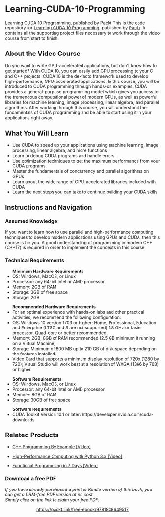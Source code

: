 # Learning-CUDA-10-Programming
Learning CUDA 10 Programming, published by Packt
This is the code repository for [Learning CUDA 10 Programming]( https://www.packtpub.com/programming/learning-cuda-10-programming-video), published by [Packt](https://www.packtpub.com/?utm_source=github). It contains all the supporting project files necessary to work through the video course from start to finish.
## About the Video Course
Do you want to write GPU-accelerated applications, but don't know how to get started? With CUDA 10, you can easily add GPU processing to your C and C++ projects. CUDA 10 is the de-facto framework used to develop high-performance, GPU-accelerated applications.
In this course, you will be introduced to CUDA programming through hands-on examples. CUDA provides a general-purpose programming model which gives you access to the tremendous computational power of modern GPUs, as well as powerful libraries for machine learning, image processing, linear algebra, and parallel algorithms.
After working through this course, you will understand the fundamentals of CUDA programming and be able to start using it in your applications right away.

<H2>What You Will Learn</H2>
<DIV class=book-info-will-learn-text>
<UL>
<LI> Use CUDA to speed up your applications using machine learning, image processing, linear algebra, and more <SPAN style="BACKGROUND-COLOR: transparent"> functions</SPAN> 
<LI> Learn to debug CUDA programs and handle errors
<LI> Use optimization techniques to get the maximum performance from your CUDA programs
<LI> Master the fundamentals of concurrency and parallel algorithms on GPUs
<LI> Learn about the wide range of GPU-accelerated libraries included with CUDA
<LI> Learn the next steps you can take to continue building your CUDA skills </LI></UL></DIV>

## Instructions and Navigation
### Assumed Knowledge
If you want to learn how to use parallel and high-performance computing techniques to develop modern applications using GPUs and CUDA, then this course is for you. A good understanding of programming in modern C++ (C++17) is required in order to implement the concepts in this course.

### Technical Requirements
<UL>
<B> Minimum Hardware Requirements </B>
<LI> OS: Windows, MacOS, or Linux
<LI> Processor: any 64-bit Intel or AMD processor
<LI> Memory: 2GB of RAM
<LI> Storage: 3GB of free space
               <LI> Storage: 2GB </LI></UL>

<UL>
<B> Recommended Hardware Requirements </B>
<LI> For an optimal experience with hands-on labs and other practical activities, we recommend the following configuration:
<LI> OS: Windows 10 version 1703 or higher: Home, Professional, Education and Enterprise (LTSC and S are not supported)
1.8 GHz or faster processor. Quad-core or better recommended.
<LI> Memory: 2GB; 8GB of RAM recommended (2.5 GB minimum if running on a Virtual Machine)
<LI> Storage: Minimum of 800 MB up to 210 GB of disk space depending on the features installed.
<LI> Video Card that supports a minimum display resolution of 720p (1280 by 720); Visual Studio will work best at a resolution of WXGA (1366 by 768) or higher. </LI></UL>


<UL>
<B> Software Requirements </B>
<LI> OS: Windows, MacOS, or Linux
<LI> Processor: any 64-bit Intel or AMD processor
<LI> Memory: 8GB of RAM
<LI> Storage: 30GB of free space </LI></UL>

<UL>
<B> Software Requirements </B>
  <LI>CUDA Toolkit Version 10.1 or later: https://developer.nvidia.com/cuda-downloads </LI></UL>


## Related Products
* [C++ Programming By Example [Video]](https://www.packtpub.com/application-development/c-programming-example-video)

* [High-Performance Computing with Python 3.x [Video]](https://www.packtpub.com/application-development/high-performance-computing-python-3x-video?utm_source=github&utm_medium=repository&utm_campaign=9781789956252)

* [Functional Programming in 7 Days [Video]](https://www.packtpub.com/application-development/functional-programming-7-days-video?utm_source=github&utm_medium=repository&utm_campaign=9781788990295)
### Download a free PDF

 <i>If you have already purchased a print or Kindle version of this book, you can get a DRM-free PDF version at no cost.<br>Simply click on the link to claim your free PDF.</i>
<p align="center"> <a href="https://packt.link/free-ebook/9781838649517">https://packt.link/free-ebook/9781838649517 </a> </p>